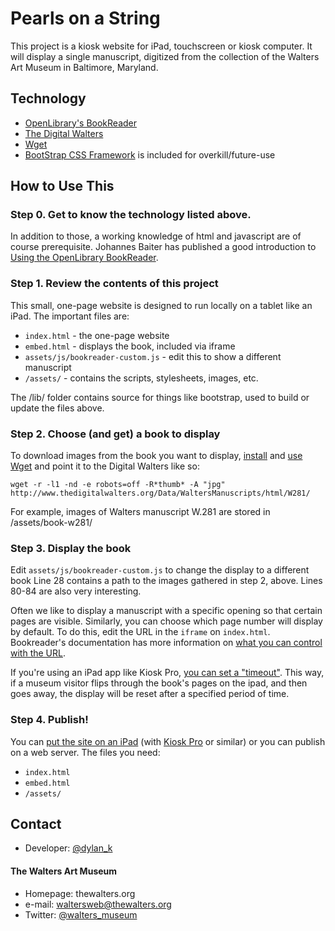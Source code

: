 Pearls on a String
==================

This project is a kiosk website for iPad, touchscreen or kiosk computer. It will display a single manuscript, digitized from the collection of the Walters Art Museum in Baltimore, Maryland.


## Technology

- [OpenLibrary's BookReader](https://github.com/openlibrary/bookreader)
- [The Digital Walters](http://www.thedigitalwalters.org/)
- [Wget](https://www.gnu.org/software/wget/)
- [BootStrap CSS Framework](http://getbootstrap.com/) is included for overkill/future-use


## How to Use This

### Step 0. Get to know the technology listed above.

In addition to those, a working knowledge of html and javascript are of course prerequisite. Johannes Baiter has published a good introduction to [Using the OpenLibrary BookReader](http://jbaiter.de/ol-bookreader-basics.html).

### Step 1. Review the contents of this project

This small, one-page website is designed to run locally on a tablet like an iPad. The important files are:

- `index.html` - the one-page website
- `embed.html` - displays the book, included via iframe
- `assets/js/bookreader-custom.js` - edit this to show a different manuscript
- `/assets/` - contains the scripts, stylesheets, images, etc.

The /lib/ folder contains source for things like bootstrap, used to build or update the files above.

### Step 2. Choose (and get) a book to display

To download images from the book you want to display, [install](http://www.hacksparrow.com/how-to-install-wget-on-your-mac.html) and [use](https://www.gnu.org/software/wget/manual/wget.html) [Wget](https://www.gnu.org/software/wget/) and point it to the Digital Walters like so:

`wget -r -l1 -nd -e robots=off -R*thumb* -A "jpg" http://www.thedigitalwalters.org/Data/WaltersManuscripts/html/W281/`

For example, images of Walters manuscript W.281 are stored in /assets/book-w281/

### Step 3. Display the book

Edit `assets/js/bookreader-custom.js` to change the display to a different book
Line 28 contains a path to the images gathered in step 2, above.
Lines 80-84 are also very interesting.

Often we like to display a manuscript with a specific opening so that certain 
pages are visible. Similarly, you can choose which page number will display by 
default. To do this, edit the URL in the `iframe` on `index.html`. Bookreader's documentation has more information on [what you can control with the URL](https://openlibrary.org/dev/docs/bookurls).

If you're using an iPad app like Kiosk Pro, 
[you can set a "timeout"](http://support.kioskproapp.com/knowledgebase/articles/302258-timer-settings-idle-time-limit). This way,
if a museum visitor flips through the book's pages on the ipad, and then goes 
away, the display will be reset after a specified period of time.


### Step 4. Publish!

You can [put the site on an iPad](http://support.kioskproapp.com/knowledgebase/articles/302181-general-settings-local-mode) (with [Kiosk Pro](http://www.kioskproapp.com/) or similar) or you can publish on a 
web server. The files you need:
- `index.html`
- `embed.html`
- `/assets/`

## Contact

- Developer: [@dylan_k](https://twitter.com/dylan_k "dylan_k on twitter") 

#### The Walters Art Museum

- Homepage: thewalters.org
- e-mail:  waltersweb@thewalters.org
- Twitter: [@walters_museum](https://twitter.com/walters_museum "walters_museum on twitter")
